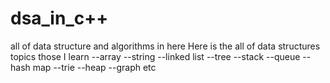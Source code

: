 # dsa_in_c++
all of data structure and algorithms in here
Here is the all of data structures topics those I learn
--array
--string
--linked list
--tree
--stack
--queue
--hash map
--trie
--heap
--graph etc
